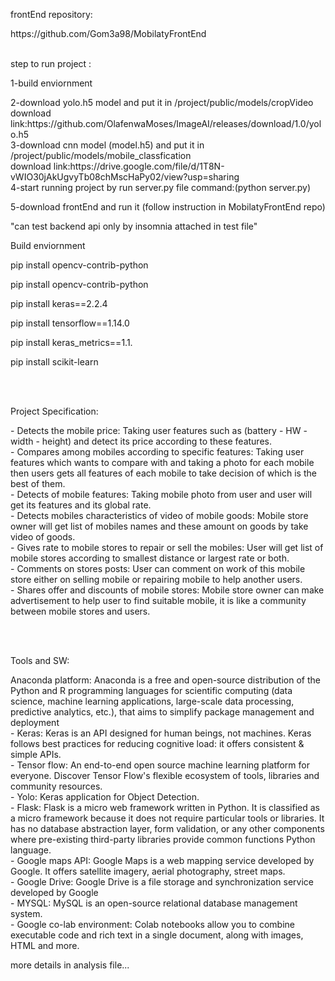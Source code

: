 <p>frontEnd repository:</p> https://github.com/Gom3a98/MobilatyFrontEnd
<br><br>
<p>step to run project : </p>
1-build enviornment </p>
2-download yolo.h5 model and put it in /project/public/models/cropVideo <br>
download link:https://github.com/OlafenwaMoses/ImageAI/releases/download/1.0/yolo.h5 <br>
3-download cnn model (model.h5) and put it in /project/public/models/mobile_classfication <br>
download link:https://drive.google.com/file/d/1T8N-vWIO30jAkUgvyTb08chMscHaPy02/view?usp=sharing <br>
4-start running project by run server.py file command:(python server.py)</p>
5-download frontEnd and run it (follow instruction in MobilatyFrontEnd repo)</p>
"can test backend api only by insomnia attached in test file"</p>

</p></p>
<p>Build enviornment </p>
pip install opencv-contrib-python</p>
pip install opencv-contrib-python</p>
pip install keras==2.2.4</p>
pip install tensorflow==1.14.0</p>
pip install keras_metrics==1.1.</p>
pip install scikit-learn </p>

<br><br>
<p>Project Specification:</p>
- Detects the mobile price: Taking user features such as (battery - HW - width - height) and detect its price according to these features.<br>
- Compares among mobiles according to specific features:
Taking user features which wants to compare with and taking a photo for each mobile then users gets all features of each mobile to take decision of which is the best of them.<br>
- Detects of mobile features:
Taking mobile photo from user and user will get its features and its global rate.<br>
- Detects mobiles characteristics of video of mobile goods:
Mobile store owner will get list of mobiles names and these amount on goods by take video of goods.<br>
- Gives rate to mobile stores to repair or sell the mobiles: 
User will get list of mobile stores according to smallest distance or largest rate or both.<br>
- Comments on stores posts:
User can comment on work of this mobile store either on selling mobile or repairing mobile to help another users.<br>
- Shares offer and discounts of mobile stores:
Mobile store owner can make advertisement to help user to find suitable mobile, it is like a community between mobile stores and users.<br>

<br><br>
<p>Tools and SW:</p>
Anaconda platform: 
Anaconda is a free and open-source distribution of the Python and R programming languages for scientific computing (data science, machine learning applications, large-scale data processing, predictive analytics, etc.), that aims to simplify package management and deployment<br>
- Keras: 
Keras is an API designed for human beings, not machines. Keras follows best practices for reducing cognitive load: it offers consistent & simple APIs.<br> 
- Tensor flow: 
An end-to-end open source machine learning platform for everyone. Discover Tensor Flow's flexible ecosystem of tools, libraries and community resources.<br>
- Yolo: 
Keras application for Object Detection.<br>
- Flask:
Flask is a micro web framework written in Python. It is classified as a micro framework because it does not require particular tools or libraries. It has no database abstraction layer, form validation, or any other components where pre-existing third-party libraries provide common functions
Python language.<br>
- Google maps API: 
Google Maps is a web mapping service developed by Google. It offers satellite imagery, aerial photography, street maps.<br>
- Google Drive: 
Google Drive is a file storage and synchronization service developed by Google<br>
- MYSQL: 
MySQL is an open-source relational database management system. <br>
- Google co-lab environment:
Colab notebooks allow you to combine executable code and rich text in a single document, along with images, HTML and more.<br>
</p></p>
more details in analysis file...


